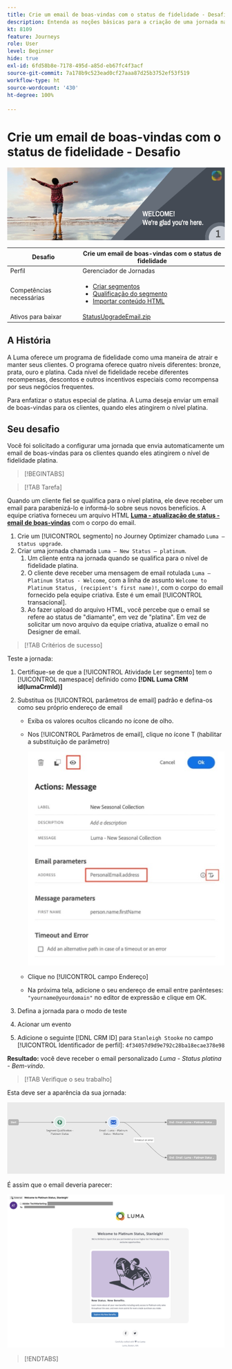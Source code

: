 ```yaml
---
title: Crie um email de boas-vindas com o status de fidelidade - Desafio
description: Entenda as noções básicas para a criação de uma jornada na tela de jornada.
kt: 8109
feature: Journeys
role: User
level: Beginner
hide: true
exl-id: 6fd58b8e-7178-495d-a85d-eb67fc4f3acf
source-git-commit: 7a178b9c523ead0cf27aaa87d25b3752ef53f519
workflow-type: ht
source-wordcount: '430'
ht-degree: 100%

---
```


# Crie um email de boas-vindas com o status de fidelidade - Desafio

![Email de boas-vindas com o status de fidelidade - Banner de desafio](/help/challenges/assets/email-assets/luma-transactional-onboarding-1.png)

| Desafio | Crie um email de boas-vindas com o status de fidelidade |
|---|---|
| Perfil | Gerenciador de Jornadas |
| Competências necessárias | <ul><li>[Criar segmentos](https://experienceleague.adobe.com/docs/journey-optimizer-learn/tutorials/profiles-segments-subscriptions/create-segments.html?lang=pt-BR)</li> <li>[Qualificação do segmento](https://experienceleague.adobe.com/docs/journey-optimizer-learn/tutorials/create-journeys/use-case-read-segment-qualification.html?lang=pt-BR)</li><li>[Importar conteúdo HTML](https://experienceleague.adobe.com/docs/journey-optimizer-learn/tutorials/create-messages/create-emails/import-and-author-html-email-content.html?lang=pt-BR)</li></ul> |
| Ativos para baixar | [StatusUpgradeEmail.zip](/help/challenges/assets/email-assets/StatusUpgradeEmail.zip) |

## A História

A Luma oferece um programa de fidelidade como uma maneira de atrair e manter seus clientes. O programa oferece quatro níveis diferentes: bronze, prata, ouro e platina. Cada nível de fidelidade recebe diferentes recompensas, descontos e outros incentivos especiais como recompensa por seus negócios frequentes.

Para enfatizar o status especial de platina. A Luma deseja enviar um email de boas-vindas para os clientes, quando eles atingirem o nível platina.

## Seu desafio

Você foi solicitado a configurar uma jornada que envia automaticamente um email de boas-vindas para os clientes quando eles atingirem o nível de fidelidade platina.

>[!BEGINTABS]

>[!TAB Tarefa]

Quando um cliente fiel se qualifica para o nível platina, ele deve receber um email para parabenizá-lo e informá-lo sobre seus novos benefícios. A equipe criativa forneceu um arquivo HTML **[Luma - atualização de status - email de boas-vindas](/help/challenges/assets/email-assets/StatusUpgradeEmail.zip)** com o corpo do email.

1. Crie um [!UICONTROL segmento] no Journey Optimizer chamado `Luma – status upgrade`.
2. Criar uma jornada chamada `Luma – New Status – platinum`.
   1. Um cliente entra na jornada quando se qualifica para o nível de fidelidade platina.
   2. O cliente deve receber uma mensagem de email rotulada `Luma – Platinum Status - Welcome`, com a linha de assunto `Welcome to Platinum Status, (recipient's first name)!`, com o corpo do email fornecido pela equipe criativa. Este é um email [!UICONTROL transacional].
   3. Ao fazer upload do arquivo HTML, você percebe que o email se refere ao status de &quot;diamante&quot;, em vez de &quot;platina&quot;. Em vez de solicitar um novo arquivo da equipe criativa, atualize o email no Designer de email.

>[!TAB Critérios de sucesso]

Teste a jornada:

1. Certifique-se de que a [!UICONTROL Atividade Ler segmento] tem o [!UICONTROL namespace] definido como **[!DNL Luma CRM id(lumaCrmId)]**
2. Substitua os [!UICONTROL parâmetros de email] padrão e defina-os como seu próprio endereço de email
   * Exiba os valores ocultos clicando no ícone de olho.
   * Nos [!UICONTROL Parâmetros de email], clique no ícone T (habilitar a substituição de parâmetro)

       ![Override email parameters](/help/challenges/assets/c3-override-email-paramters.jpg)
   
   * Clique no [!UICONTROL campo Endereço]
   * Na próxima tela, adicione o seu endereço de email entre parênteses: `"yourname@yourdomain"` no editor de expressão e clique em OK.


3. Defina a jornada para o modo de teste
4. Acionar um evento
5. Adicione o seguinte [!DNL CRM ID] para `Stanleigh Stooke` no campo [!UICONTROL Identificador de perfil]: `4f34057d9d9e792c28ba18ecae378e98`

**Resultado:** você deve receber o email personalizado *Luma - Status platina - Bem-vindo*.

>[!TAB Verifique o seu trabalho]

Esta deve ser a aparência da sua jornada:

![platinum-status-upgrade-jornada](/help/challenges/assets/journey-luma-status-upgrade.png)


É assim que o email deveria parecer:

![Luma – status upgrade - welcome eMail](/help/challenges/assets/status-upgrade-welcome-email.png)

>[!ENDTABS]
